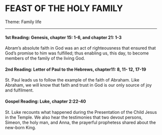 # FEAST OF THE HOLY FAMILY
Theme: Family life

---

#### 1st Reading: Genesis, chapter 15: 1-6, and chapter 21: 1-3 

Abram’s absolute faith in God was an act of righteousness that ensured that God’s promise to him was fulfilled; thus enabling us, this day, to become members of the family of the living God.

#### 2nd Reading: Letter of Paul to the Hebrews, chapter11: 8, 11- 12, 17-19

St. Paul leads us to follow the example of the faith of Abraham. Like Abraham, we will know that faith and trust in God is our only source of joy and fulfilment.

#### Gospel Reading: Luke, chapter 2:22-40

St. Luke recounts what happened during the Presentation of the Child Jesus in the Temple. We also hear the testimonies that two devout persons, Simeon, the holy man, and Anna, the prayerful prophetess shared about the new-born King.